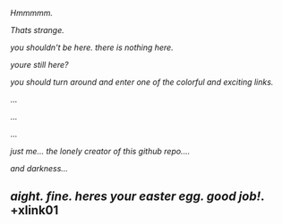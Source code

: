 
_Hmmmmm._ 

_Thats strange._ 

_you shouldn't be here. there is nothing here._



_youre still here?_


_you should turn around and enter one of the colorful and exciting links._




...




...





...






_just me... the lonely creator of this github repo...._ 




_and darkness..._







## _aight. fine. heres your easter egg. good job!_.  +xlink01










































